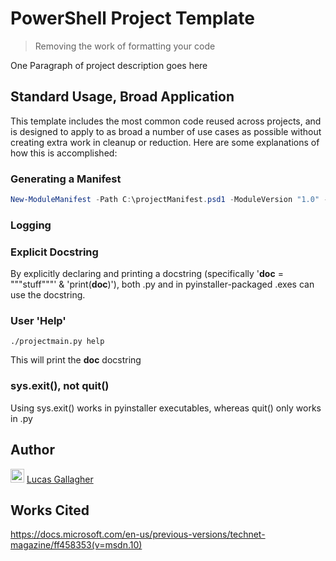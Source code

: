 # PowerShell Project Template

> Removing the work of formatting your code

One Paragraph of project description goes here

## Standard Usage, Broad Application

This template includes the most common code reused across projects, and is designed to apply to as broad a number of use cases as possible without creating extra work in cleanup or reduction.  Here are some explanations of how this is accomplished:

### Generating a Manifest
```powershell
New-ModuleManifest -Path C:\projectManifest.psd1 -ModuleVersion "1.0" -Author "epopisces"
```

### Logging


### Explicit Docstring

By explicitly declaring and printing a docstring (specifically '__doc__ = """stuff"""' & 'print(__doc__)'), both .py and in pyinstaller-packaged .exes can use the docstring.


### User 'Help'
```
./projectmain.py help
```
This will print the __doc__ docstring


### sys.exit(), not quit()

Using sys.exit() works in pyinstaller executables, whereas quit() only works in .py

## Author

<img alt="@epopisces" width="22" height="22" src="https://avatars2.githubusercontent.com/u/17202697?s=60&amp;v=4"> [Lucas Gallagher](https://github.com/epopisces)

## Works Cited
https://docs.microsoft.com/en-us/previous-versions/technet-magazine/ff458353(v=msdn.10)
